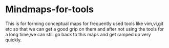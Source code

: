 Mindmaps-for-tools
==================

This is for forming conceptual maps for frequently used tools like vim,vi,git etc so that we can get a good grip on them and after not using the tools for a long time,we can still go back to this maps and get ramped up very quickly.
